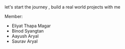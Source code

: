 let's start the journey , build a real world projects with me 

Member:
- Eliyat Thapa Magar
- Binod Syangtan
- Aayush Aryal
- Saurav Aryal


